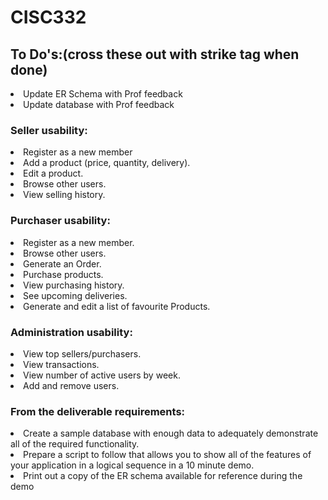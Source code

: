 # CISC332

<h2>To Do's:(cross these out with strike tag when done)</h2>
<li>Update ER Schema with Prof feedback</li>
<li>Update database with Prof feedback</li>
<h3>Seller usability:</h3>
<li>Register as a new member</li>
<li>Add a product (price, quantity, delivery).</li>
<li>Edit a product.</li>
<li>Browse other users.</li>
<li>View selling history.</li>
<h3>Purchaser usability:</h3>
<li>Register as a new member.</li>
<li>Browse other users.</li>
<li>Generate an Order.</li>
<li>Purchase products.</li>
<li>View purchasing history.</li>
<li>See upcoming deliveries.</li>
<li>Generate and edit a list of favourite Products.</li>
<h3>Administration usability:</h3>
<li>View top sellers/purchasers.</li>
<li>View transactions.</li>
<li>View number of active users by week.</li>
<li>Add and remove users.</li>

<h3>From the deliverable requirements:</h3>
<li>Create a sample database with enough data to adequately demonstrate all of the required functionality.</li>
<li>Prepare a script to follow that allows you to show all of the features of your application in a logical sequence in a 10 minute demo.</li>
<li>Print out a copy of the ER schema available for reference during the demo</li>
